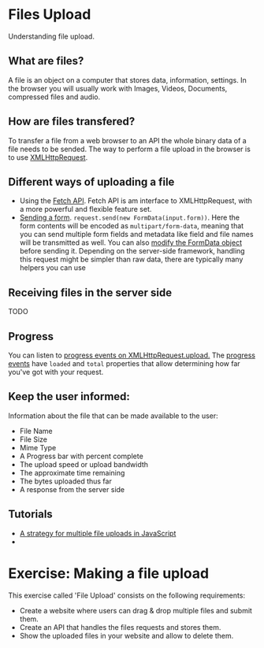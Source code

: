# Files Upload

Understanding file upload.

## What are files?
A file is an object on a computer that stores data, information, settings. In the browser you will usually work with Images, Videos, Documents, compressed files and audio.

## How are files transfered?
To transfer a file from a web browser to an API the whole binary data of a file needs to be sended. 
The way to perform a file upload in the browser is to use [XMLHttpRequest](https://developer.mozilla.org/en-US/docs/Web/API/XMLHttpRequest).

## Different ways of uploading a file
- Using the [Fetch API](https://developer.mozilla.org/en-US/docs/Web/API/Fetch_API). Fetch API is am interface to XMLHttpRequest, with a more powerful and flexible feature set.
- [Sending a form](https://developer.mozilla.org/en-US/docs/Web/API/FormData/Using_FormData_Objects#Retrieving_a_FormData_object_from_an_HTML_form). `request.send(new FormData(input.form))`. Here the form contents will be encoded as `multipart/form-data`, meaning that you can send multiple form fields and metadata like field and file names will be transmitted as well. You can also [modify the FormData object](https://developer.mozilla.org/en-US/docs/Web/API/FormData#Methods) before sending it. Depending on the server-side framework, handling this request might be simpler than raw data, there are typically many helpers you can use

## Receiving files in the server side
TODO

## Progress

You can listen to [progress events on XMLHttpRequest.upload.](https://developer.mozilla.org/en-US/docs/Using_files_from_web_applications#Handling_the_upload_process_for_a_file) The [progress events](https://developer.mozilla.org/en-US/docs/Web/API/ProgressEvent) have `loaded` and `total` properties that allow determining how far you've got with your request.

## Keep the user informed:
Information about the file that can be made available to the user:

- File Name
- File Size
- Mime Type
- A Progress bar with percent complete
- The upload speed or upload bandwidth
- The approximate time remaining
- The bytes uploaded thus far
- A response from the server side

## Tutorials
- [A strategy for multiple file uploads in JavaScript](https://medium.com/typecode/a-strategy-for-handling-multiple-file-uploads-using-javascript-eb00a77e15f)
- 

# Exercise: Making a file upload 

This exercise called 'File Upload' consists on the following requirements:
- Create a website where users can drag & drop multiple files and submit them.
- Create an API that handles the files requests and stores them.
- Show the uploaded files in your website and allow to delete them.

